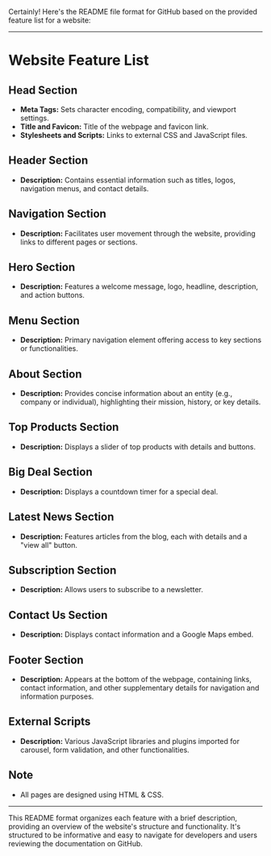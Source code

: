 Certainly! Here's the README file format for GitHub based on the provided feature list for a website:

---

# Website Feature List

## Head Section
- **Meta Tags:** Sets character encoding, compatibility, and viewport settings.
- **Title and Favicon:** Title of the webpage and favicon link.
- **Stylesheets and Scripts:** Links to external CSS and JavaScript files.

## Header Section
- **Description:** Contains essential information such as titles, logos, navigation menus, and contact details.

## Navigation Section
- **Description:** Facilitates user movement through the website, providing links to different pages or sections.

## Hero Section
- **Description:** Features a welcome message, logo, headline, description, and action buttons.

## Menu Section
- **Description:** Primary navigation element offering access to key sections or functionalities.

## About Section
- **Description:** Provides concise information about an entity (e.g., company or individual), highlighting their mission, history, or key details.

## Top Products Section
- **Description:** Displays a slider of top products with details and buttons.

## Big Deal Section
- **Description:** Displays a countdown timer for a special deal.

## Latest News Section
- **Description:** Features articles from the blog, each with details and a "view all" button.

## Subscription Section
- **Description:** Allows users to subscribe to a newsletter.

## Contact Us Section
- **Description:** Displays contact information and a Google Maps embed.

## Footer Section
- **Description:** Appears at the bottom of the webpage, containing links, contact information, and other supplementary details for navigation and information purposes.

## External Scripts
- **Description:** Various JavaScript libraries and plugins imported for carousel, form validation, and other functionalities.

## Note
- All pages are designed using HTML & CSS.

---

This README format organizes each feature with a brief description, providing an overview of the website's structure and functionality. It's structured to be informative and easy to navigate for developers and users reviewing the documentation on GitHub.
